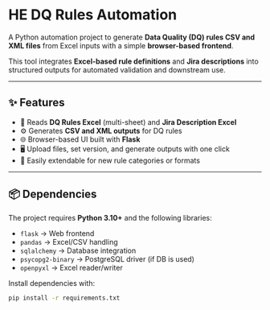 # HE DQ Rules Automation

A Python automation project to generate **Data Quality (DQ) rules CSV and XML files** from Excel inputs with a simple **browser-based frontend**.  

This tool integrates **Excel-based rule definitions** and **Jira descriptions** into structured outputs for automated validation and downstream use.

---

## ✨ Features

- 📂 Reads **DQ Rules Excel** (multi-sheet) and **Jira Description Excel**  
- ⚙️ Generates **CSV and XML outputs** for DQ rules  
- 🌐 Browser-based UI built with **Flask**  
- 🖥️ Upload files, set version, and generate outputs with one click  
- 🔧 Easily extendable for new rule categories or formats  

---

## 📦 Dependencies

The project requires **Python 3.10+** and the following libraries:

- `flask` → Web frontend  
- `pandas` → Excel/CSV handling  
- `sqlalchemy` → Database integration  
- `psycopg2-binary` → PostgreSQL driver (if DB is used)  
- `openpyxl` → Excel reader/writer  

Install dependencies with:

```bash
pip install -r requirements.txt
